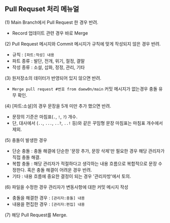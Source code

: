 ## Pull Requset 처리 메뉴얼
(1) Main Branch에서 Pull Request 한 경우 반려.
- Record 업데이트 관련 경우 바로 Merge

(2) Pull Request 메시지와 Commit 메시지가 규칙에 맞게 작성되지 않은 경우 반려.
- 규칙 : `[파트:작성] 내용`
- 파트 종류 : 발단, 전개, 위기, 절정, 결말
- 작성 종류 : 소설, 삽화, 정정, 관리, 기타

(3) 원저장소의 데이터가 반영되어 있지 않으면 반려.
- `Merge pull request #번호 from daew0n/main` 커밋 메시지가 없는경우 충돌 유무 확인.

(4) [파트:소설]의 경우 문장을 5개 미만 추가 했으면 반려.
- 문장의 기준은 마침표(`.`, `!`, `?`) 개수.
- 단, 대사에서 (`..`, `...`, `..?`, `..!` 등)와 같은 꾸밈형 문장 마침표는 마침표 개수에서 제외.

(5) 충돌이 발생한 경우
- 단순 충돌 : 충돌 해결에 단순한 '문장 추가, 문장 삭제'만 필요한 경우 해당 관리자가 직접 충돌 해결.
- 복합 충돌 : 해당 관리자가 적절하다고 생각하는 내용 흐름으로 복합적으로 문장 수정한다. 혹은 충돌 해결이 어려운 경우 반려.
- 기타 : 내용 흐름에 중요한 결정이 되는 경우 '관리자방'에서 토의.

(6) 파일을 수정한 경우 관리자가 변동사항에 대한 커밋 메시지 작성
- 충돌을 해결한 경우 : `[관리자:충돌] 내용`
- 내용을 편집한 경우 : `[관리자:편집] 내용`

(7) 해당 Pull Request를 Merge.
